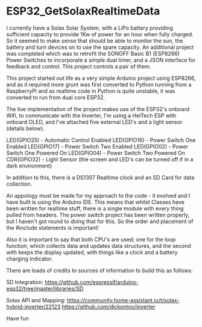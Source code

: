 # ESP32_GetSolaxRealtimeData

I currently have a Solax Solar System, with a LiPo battery providing sufficient capacity to provide 1Kw of power for an hour when fully charged. So it seemed to make sense that should be able to monitor the sun, the battery and turn devices on to use the spare capacity. An additional project was completed which was to retrofit the SONOFF Basic B1 (ESP8266) Power Switches to incorporate a simple dual timer, and a JSON interface for feedback and control. This project controls a pair of them.

This project started out life as a very simple Arduino project using ESP8266, and as it required more grunt was first converted to Python running from a RaspberryPi and as realtime code in Python is quite unstable, it was converted to run from dual core ESP32.

The live implementation of the project makes use of the ESP32's onboard Wifi, to communicate with the Inverter, I'm using a HelTech ESP with onboard OLED, and I've attached five external LED's and a light sensor (details below). 

LED(GPIO25) - Automatic Control Enabled
LED(GPIO16) - Power Switch One Enabled
LED(GPIO17) - Power Switch Two Enabled
LED(GPIO02) - Power Switch One Powered On
LED(GPIO04) - Power Switch Two Powered On
CDR(GPIO32) - Light Sensor (the screen and LED's can be turned off if in a dark environment)

In addition to this, there is a DS1307 Realtime clock and an SD Card for data collection.

An appology must be made for my approach to the code - it evolved and I have built is using the Arduino IDE. This means that whilst Classes have been written for realtime stuff, there is a single module with every thing pulled from headers. The power switch project has been written properly, but I haven't got round to doing that for this. So the order and placement of the #include statements is important!

Also it is important to say that both CPU's are used; one for the loop function, which collects data and updates data structures, and the second with keeps the display updated, with things like a clock and a battery charging indicator.

There are loads of credits to sources of information to build this as follows:

SD Integration: https://github.com/espressif/arduino-esp32/tree/master/libraries/SD

Solax API and Mapping:
  https://community.home-assistant.io/t/solax-hybrid-inverter/22123
  https://github.com/dickontoo/inverter

Have fun
